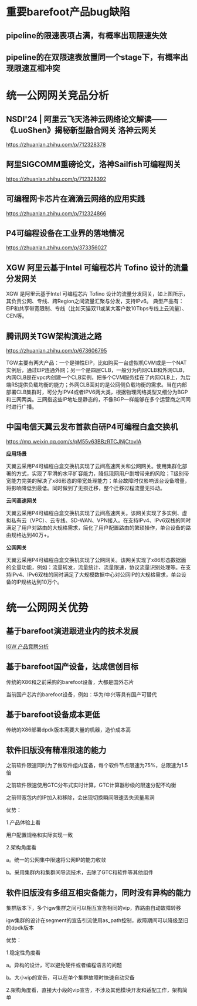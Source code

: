 # 重要barefoot产品bug缺陷
## pipeline的限速表项占满，有概率出现限速失效  

## pipeline的在双限速表放置同一个stage下，有概率出现限速互相冲突  

# 统一公网网关竞品分析

## NSDI'24 | 阿里云飞天洛神云网络论文解读——《LuoShen》揭秘新型融合网关 洛神云网关

<https://zhuanlan.zhihu.com/p/712328378>

## 阿里SIGCOMM重磅论文，洛神Sailfish可编程网关

<https://zhuanlan.zhihu.com/p/712328392>

## 可编程网卡芯片在滴滴云网络的应用实践

<https://zhuanlan.zhihu.com/p/712324866>

## P4可编程设备在工业界的落地情况

<https://zhuanlan.zhihu.com/p/373356027>

## XGW 阿里云基于Intel 可编程芯片 Tofino 设计的流量分发网关

XGW 是阿里云基于Intel 可编程芯片 Tofino 设计的流量分发网关，如上图所示，其负责公网、专线、跨Region之间流量汇聚与分发，支持IPv6。 典型产品有：EIP和共享带宽限制、专线（比如天猫双11或某大客户数10Tbps专线上云流量）、CEN等。

## 腾讯网关TGW架构演进之路

<https://zhuanlan.zhihu.com/p/673606795>

TGW主要有两大产品：一个是弹性EIP，比如购买一台虚拟机CVM或是一个NAT实例后，通过EIP连通外网；另一个是四层CLB，一般分为内网CLB和外网CLB，内网CLB是在vpc内创建一个CLB实例，把多个CVM服务挂在了内网CLB上，为后端RS提供负载均衡的能力；外网CLB面对的是公网侧负载均衡的需求。当在内部部署CLB集群时，可分为IPV4或者IPV6两大类，根据物理网络类型又细分为BGP和三网两类。三网指这些IP地址是静态的，不像BGP一样能够在多个运营商之间同时进行广播。

## 中国电信天翼云发布首款自研P4可编程白盒交换机

<https://mp.weixin.qq.com/s/pM55v63BBzRTCJNjCtovIA>

**应用场景**

天翼云采用P4可编程白盒交换机实现了云间高速网关和公网网关。使用集群化部署的方式，实现了平滑的水平扩容能力，降低现网用户剧增带来的风险；T级别带宽能力完美的解决了x86形态的带宽处理能力；单台故障时仅影响该台设备增量，将影响降低到最低。同时做到了无损迁移，整个迁移过程流量无抖动。

**云间高速网关**

天翼云采用P4可编程白盒交换机实现了云间高速网关。该网关实现了多实例、虚拟私有云（VPC）、云专线、SD-WAN、VPN接入。在支持IPv4、IPv6双栈的同时满足了用户对路由的大规格需求，简化了用户配置路由的繁琐操作，单台设备的路由规格达到40万+。

**公网网关**

天翼云采用P4可编程白盒交换机实现了公网网关。该网关实现了x86形态数据面的全量功能，例如：流量转发，流量统计、流量限速，协议流量识别处理等。在支持IPv4、IPv6双栈的同时满足了大规模数据中心对公网IP的大规格需求，单台设备的IP规格达到10万个。

# 统一公网网关优势
## 基于barefoot演进跟进业内的技术发展

[IGW 产品竞聘分析](#统一公网网关竞品分析)

## 基于barefoot国产设备，达成信创目标

传统的X86和之前采购的barefoot设备，大都是国外芯片

当前国产芯片的barefoot设备，例如：华为/中兴等具有国产可替代

## 基于barefoot设备成本更低

传统的X86部署dpdk版本需要大量的机器，造价成本高

## 软件旧版没有精准限速的能力

之前软件限速同时为了做软件组内互备，每个软件节点限速为75%，总限速为1.5倍

之前软件限速使用GTC分布式实时计算，GTC计算器秒级的限速分配不均衡

之前带宽包内的IP加入和移除，会出现切换瞬间限速丢失流量黑洞

优势：

1.产品体验上看

用户配置规格和实际实现一致

2.架构角度看

a。统一的公网集中限速将公网IP的能力收敛

b。采用集群内和集群间导流技术，去除了GTC和软件等其他组件

## 软件旧版没有多组互相灾备能力，同时没有异构的能力

集群版本下，多个igw集群之间可以相互宣告相同的vip，靠路由自动故障转移

igw集群的设计在segment的宣告引流使用as_path控制，故障期间可以降级至旧的dpdk版本

优势：

1.稳定性角度看

a。异构的设计，可以避免硬件或者编程语言的问题

b。大小vip的宣告，可以在单个集群故障时快速自动灾备

2.架构角度看，直接大小段的vip宣告，不涉及其他模块开发和适配工作，架构简单